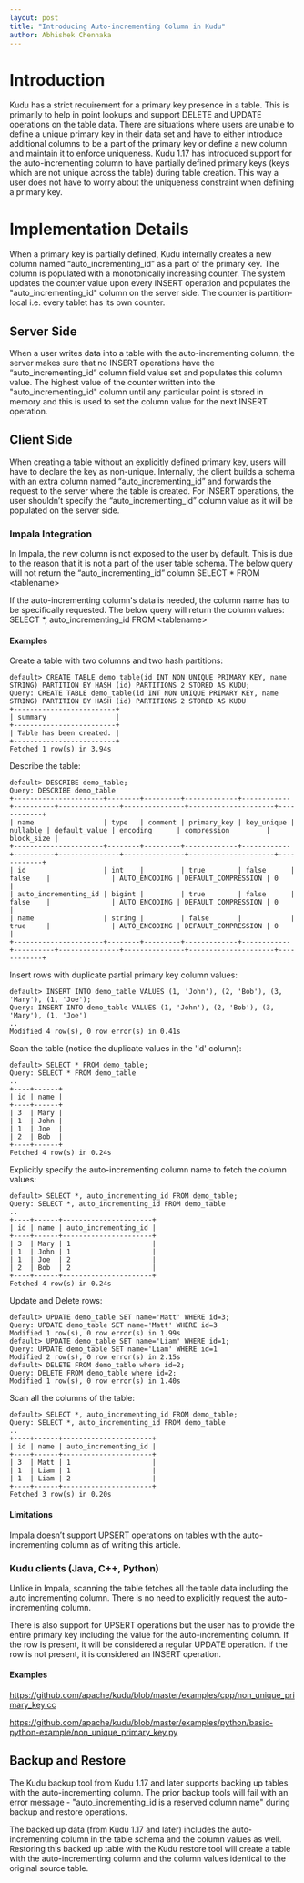 ```yaml
---
layout: post
title: "Introducing Auto-incrementing Column in Kudu"
author: Abhishek Chennaka
---
```

<!--more-->

# Introduction

Kudu has a strict requirement for a primary key presence in a table. This is primarily to help in
point lookups and support DELETE and UPDATE operations on the table data. There are situations where
users are unable to define a unique primary key in their data set and have to either introduce
additional columns to be a part of the primary key or define a new column and maintain it to enforce
uniqueness. Kudu 1.17 has introduced support for the auto-incrementing column to have partially
defined primary keys (keys which are not unique across the table) during table creation. This way a
user does not have to worry about the uniqueness constraint when defining a primary key.

# Implementation Details

When a primary key is partially defined, Kudu internally creates a new column named
“auto_incrementing_id” as a part of the primary key. The column is populated with a monotonically
increasing counter. The system updates the counter value upon every INSERT operation and populates
the "auto_incrementing_id" column on the server side. The counter is partition-local i.e. every
tablet has its own counter.

## Server Side

When a user writes data into a table with the auto-incrementing column, the server makes sure that
no INSERT operations have the “auto_incrementing_id” column field value set and populates this
column value. The highest value of the counter written into the "auto_incrementing_id" column
until any particular point is stored in memory and this is used to set the column value for the
next INSERT operation.

## Client Side

When creating a table without an explicitly defined primary key, users will have to declare the key
as non-unique. Internally, the client builds a schema with an extra column named
“auto_incrementing_id” and forwards the request to the server where the table is created. For
INSERT operations, the user shouldn’t specify the “auto_incrementing_id” column value as it will be
populated on the server side.

### Impala Integration

In Impala, the new column is not exposed to the user by default. This is due to the reason that it
is not a part of the user table schema. The below query will not return the “auto_incrementing_id”
column
SELECT \* FROM &lt;tablename&gt;

If the auto-incrementing column's data is needed, the column name has to be specifically requested.
The below query will return the column values:
SELECT \*, auto_incrementing_id FROM &lt;tablename&gt;

#### Examples

Create a table with two columns and two hash partitions:
```
default> CREATE TABLE demo_table(id INT NON UNIQUE PRIMARY KEY, name STRING) PARTITION BY HASH (id) PARTITIONS 2 STORED AS KUDU;
Query: CREATE TABLE demo_table(id INT NON UNIQUE PRIMARY KEY, name STRING) PARTITION BY HASH (id) PARTITIONS 2 STORED AS KUDU
+-------------------------+
| summary                 |
+-------------------------+
| Table has been created. |
+-------------------------+
Fetched 1 row(s) in 3.94s
```

Describe the table:
```
default> DESCRIBE demo_table;
Query: DESCRIBE demo_table
+----------------------+--------+---------+-------------+------------+----------+---------------+---------------+---------------------+------------+
| name                 | type   | comment | primary_key | key_unique | nullable | default_value | encoding      | compression         | block_size |
+----------------------+--------+---------+-------------+------------+----------+---------------+---------------+---------------------+------------+
| id                   | int    |         | true        | false      | false    |               | AUTO_ENCODING | DEFAULT_COMPRESSION | 0          |
| auto_incrementing_id | bigint |         | true        | false      | false    |               | AUTO_ENCODING | DEFAULT_COMPRESSION | 0          |
| name                 | string |         | false       |            | true     |               | AUTO_ENCODING | DEFAULT_COMPRESSION | 0          |
+----------------------+--------+---------+-------------+------------+----------+---------------+---------------+---------------------+------------+
```

Insert rows with duplicate partial primary key column values:
```
default> INSERT INTO demo_table VALUES (1, 'John'), (2, 'Bob'), (3, 'Mary'), (1, 'Joe');
Query: INSERT INTO demo_table VALUES (1, 'John'), (2, 'Bob'), (3, 'Mary'), (1, 'Joe')
..
Modified 4 row(s), 0 row error(s) in 0.41s
```

Scan the table (notice the duplicate values in the 'id' column):
```
default> SELECT * FROM demo_table;
Query: SELECT * FROM demo_table
..
+----+------+
| id | name |
+----+------+
| 3  | Mary |
| 1  | John |
| 1  | Joe  |
| 2  | Bob  |
+----+------+
Fetched 4 row(s) in 0.24s
```

Explicitly specify the auto-incrementing column name to fetch the column values:
```
default> SELECT *, auto_incrementing_id FROM demo_table;
Query: SELECT *, auto_incrementing_id FROM demo_table
..
+----+------+----------------------+
| id | name | auto_incrementing_id |
+----+------+----------------------+
| 3  | Mary | 1                    |
| 1  | John | 1                    |
| 1  | Joe  | 2                    |
| 2  | Bob  | 2                    |
+----+------+----------------------+
Fetched 4 row(s) in 0.24s
```

Update and Delete rows:
```
default> UPDATE demo_table SET name='Matt' WHERE id=3;
Query: UPDATE demo_table SET name='Matt' WHERE id=3
Modified 1 row(s), 0 row error(s) in 1.99s
default> UPDATE demo_table SET name='Liam' WHERE id=1;
Query: UPDATE demo_table SET name='Liam' WHERE id=1
Modified 2 row(s), 0 row error(s) in 2.15s
default> DELETE FROM demo_table where id=2;
Query: DELETE FROM demo_table where id=2;
Modified 1 row(s), 0 row error(s) in 1.40s
```

Scan all the columns of the table:
```
default> SELECT *, auto_incrementing_id FROM demo_table;
Query: SELECT *, auto_incrementing_id FROM demo_table
..
+----+------+----------------------+
| id | name | auto_incrementing_id |
+----+------+----------------------+
| 3  | Matt | 1                    |
| 1  | Liam | 1                    |
| 1  | Liam | 2                    |
+----+------+----------------------+
Fetched 3 row(s) in 0.20s
```

#### Limitations

Impala doesn’t support UPSERT operations on tables with the auto-incrementing column as of writing
this article.

### Kudu clients (Java, C++, Python)

Unlike in Impala, scanning the table fetches all the table data including the auto incrementing column.
There is no need to explicitly request the auto-incrementing column.

There is also support for UPSERT operations but the user has to provide the entire primary key
including the value for the auto-incrementing column. If the row is present, it will be considered a
regular UPDATE operation. If the row is not present, it is considered an INSERT operation.

#### Examples

<https://github.com/apache/kudu/blob/master/examples/cpp/non_unique_primary_key.cc>

<https://github.com/apache/kudu/blob/master/examples/python/basic-python-example/non_unique_primary_key.py>

## Backup and Restore

The Kudu backup tool from Kudu 1.17 and later supports backing up tables with the
auto-incrementing column. The prior backup tools will fail with an error message -
"auto_incrementing_id is a reserved column name" during backup and restore operations.

The backed up data (from Kudu 1.17 and later) includes the auto-incrementing column in the table
schema and the column values as well. Restoring this backed up table with the Kudu restore tool
will create a table with the auto-incrementing column and the column values identical to the
original source table.
